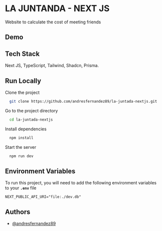 # LA JUNTANDA - NEXT JS

Website to calculate the cost of meeting friends

## Demo

## Tech Stack

Next JS, TypeScript, Tailwind, Shadcn, Prisma.

## Run Locally

Clone the project

```bash
  git clone https://github.com/andresfernandez89/la-juntada-nextjs.git
```

Go to the project directory

```bash
  cd la-juntada-nextjs
```

Install dependencies

```bash
  npm install
```

Start the server

```bash
  npm run dev
```

## Environment Variables

To run this project, you will need to add the following environment variables to your **`.env`** file

`NEXT_PUBLIC_API_URI="file:./dev.db"`

## Authors

- [@andresfernandez89](https://github.com/andresfernandez89)
